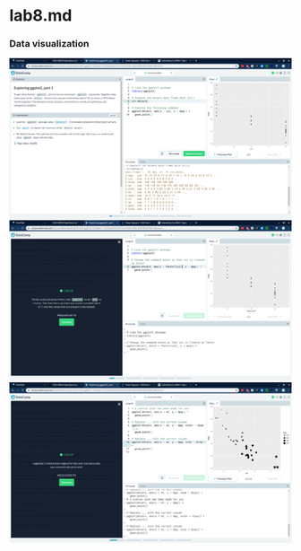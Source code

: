 # lab8.md
### Data visualization
![](https://github.com/gwild37/oss-repo-template/blob/master/labs/lab-08/images/1.png)
![](https://github.com/gwild37/oss-repo-template/blob/master/labs/lab-08/images/2.png)
![](https://github.com/gwild37/oss-repo-template/blob/master/labs/lab-08/images/3.png)